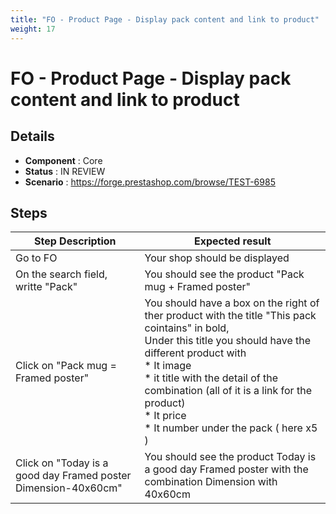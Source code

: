 ```yaml
---
title: "FO - Product Page - Display pack content and link to product"
weight: 17
---
```


# FO - Product Page - Display pack content and link to product
## Details
* **Component** : Core
* **Status** : IN REVIEW
* **Scenario** : https://forge.prestashop.com/browse/TEST-6985

## Steps
| Step Description | Expected result |
| ----- | ----- |
| Go to FO | Your shop should be displayed |
| On the search field, writte "Pack" | You should see the product "Pack mug + Framed poster" |
| Click on "Pack mug = Framed poster" | You should have a box on the right of ther product with the title "This pack cointains" in bold, <br>Under this title you should have the different product with <br> * It image <br> * it title with the detail of the combination (all of it is a link for the product) <br> * It price<br> * It number under the pack ( here x5 ) |
| Click on "Today is a good day Framed poster Dimension-40x60cm" | You should see the product Today is a good day Framed poster with the combination Dimension with 40x60cm |

